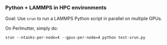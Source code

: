 ### Python + LAMMPS in HPC environments

Goal: Use `srun` to run a LAMMPS Python script in parallel on multiple GPUs.

On Perlmutter, simply do:

    srun --ntasks-per-node=4 --gpus-per-node=4 python test-srun.py

    